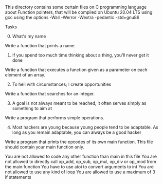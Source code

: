 This directory contains some certain files on C programming language about Function pointers, that will be compiled on Ubuntu 20.04 LTS using gcc using the options -Wall -Werror -Wextra -pedantic -std=gnu89






Tasks

0. What's my name

Write a function that prints a name.

1. If you spend too much time thinking about a thing, you'll never get it done

Write a function that executes a function given as a parameter on each element of an array.

2. To hell with circumstances; I create opportunities

Write a function that searches for an integer.

3. A goal is not always meant to be reached, it often serves simply as something to aim at

Write a program that performs simple operations.

4. Most hackers are young because young people tend to be adaptable. As long as you remain adaptable, you can always be a good hacker

Write a program that prints the opcodes of its own main function.
This file should contain your main function only.

You are not allowed to code any other function than main in this file
You are not allowed to directly call op_add, op_sub, op_mul, op_div or op_mod from the main function
You have to use atoi to convert arguments to int
You are not allowed to use any kind of loop
You are allowed to use a maximum of 3 if statements